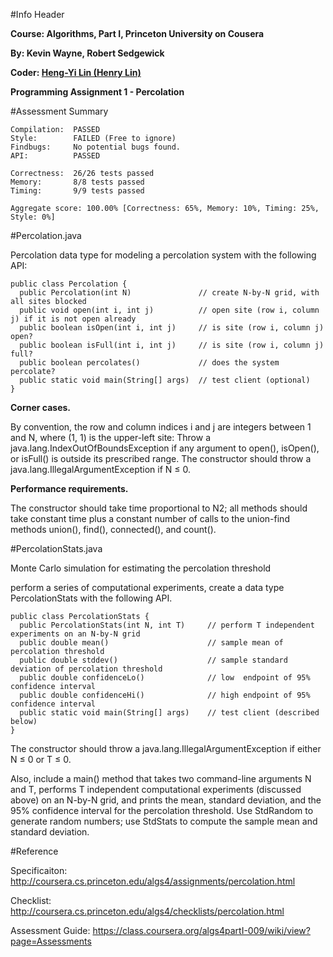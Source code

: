 
#Info Header

**Course:   Algorithms, Part I, Princeton University on Cousera**
  
**By:       Kevin Wayne, Robert Sedgewick**

**Coder:    [Heng-Yi Lin (Henry Lin)](http://hyl.tech)**

**Programming Assignment 1 - Percolation**

#Assessment Summary

    Compilation:  PASSED
    Style:        FAILED (Free to ignore)
    Findbugs:     No potential bugs found.
    API:          PASSED

    Correctness:  26/26 tests passed
    Memory:       8/8 tests passed
    Timing:       9/9 tests passed

    Aggregate score: 100.00% [Correctness: 65%, Memory: 10%, Timing: 25%, Style: 0%]

#Percolation.java

Percolation data type for modeling a percolation system  with the following API:

    public class Percolation {
      public Percolation(int N)               // create N-by-N grid, with all sites blocked
      public void open(int i, int j)          // open site (row i, column j) if it is not open already
      public boolean isOpen(int i, int j)     // is site (row i, column j) open?
      public boolean isFull(int i, int j)     // is site (row i, column j) full?
      public boolean percolates()             // does the system percolate?
      public static void main(String[] args)  // test client (optional)
    }

**Corner cases.**

By convention, the row and column indices i and j are integers between 1 and N, where (1, 1) is the upper-left site: Throw a java.lang.IndexOutOfBoundsException if any argument to open(), isOpen(), or isFull() is outside its prescribed range. The
constructor should throw a java.lang.IllegalArgumentException if N ≤ 0.

**Performance requirements.**

The constructor should take time proportional to N2; all methods should take constant time plus a constant number of calls to the union-find methods union(), find(), connected(), and count().


#PercolationStats.java

Monte Carlo simulation for estimating the percolation threshold

perform a series of computational experiments, create a data type PercolationStats with the following API.

    public class PercolationStats {
      public PercolationStats(int N, int T)     // perform T independent experiments on an N-by-N grid
      public double mean()                      // sample mean of percolation threshold
      public double stddev()                    // sample standard deviation of percolation threshold
      public double confidenceLo()              // low  endpoint of 95% confidence interval
      public double confidenceHi()              // high endpoint of 95% confidence interval
      public static void main(String[] args)    // test client (described below)
    }

The constructor should throw a java.lang.IllegalArgumentException if either N ≤ 0 or T ≤ 0.

Also, include a main() method that takes two command-line arguments N and T, performs T independent computational experiments (discussed above) on an N-by-N grid, and prints the mean, standard deviation, and the 95% confidence interval for the percolation threshold. Use StdRandom to generate random numbers; use StdStats to compute the sample mean and standard deviation.

#Reference

Specificaiton:    http://coursera.cs.princeton.edu/algs4/assignments/percolation.html

Checklist:        http://coursera.cs.princeton.edu/algs4/checklists/percolation.html

Assessment Guide: https://class.coursera.org/algs4partI-009/wiki/view?page=Assessments
